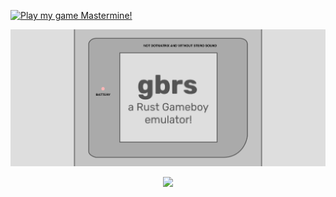 [![Play my game Mastermine!](./GitHubHeader.jpg)](https://mastermine.app/)

[![Check out my favourite programming project!](./gbrsHeader.jpg)](https://github.com/adamsoutar/gbrs)

<p align="center">
  <a href="https://github.com/adamsoutar/hitsbadge">
    <img src="https://hitsbadge.vercel.app/api/badge?id=adamsoutar-profile" />
  </a>
</p>
